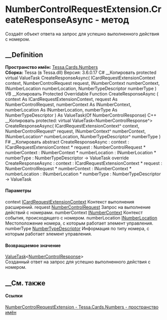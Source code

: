 # NumberControlRequestExtension.CreateResponseAsync - метод
Создаёт объект ответа на запрос для успешно выполненного действия с номером.
##  __Definition
 **Пространство имён:** [Tessa.Cards.Numbers](N_Tessa_Cards_Numbers.htm)  
 **Сборка:** Tessa (в Tessa.dll) Версия: 3.6.0.17
C# __Копировать
     protected virtual ValueTask<NumberControlResponse> CreateResponseAsync(
    	ICardRequestExtensionContext context,
    	NumberControlRequest request,
    	INumberContext numberContext,
    	INumberLocation numberLocation,
    	NumberTypeDescriptor numberType
    )
VB __Копировать
     Protected Overridable Function CreateResponseAsync ( 
    	context As ICardRequestExtensionContext,
    	request As NumberControlRequest,
    	numberContext As INumberContext,
    	numberLocation As INumberLocation,
    	numberType As NumberTypeDescriptor
    ) As ValueTask(Of NumberControlResponse)
C++ __Копировать
     protected:
    virtual ValueTask<NumberControlResponse^> CreateResponseAsync(
    	ICardRequestExtensionContext^ context, 
    	NumberControlRequest^ request, 
    	INumberContext^ numberContext, 
    	INumberLocation^ numberLocation, 
    	NumberTypeDescriptor^ numberType
    )
F# __Копировать
     abstract CreateResponseAsync : 
            context : ICardRequestExtensionContext * 
            request : NumberControlRequest * 
            numberContext : INumberContext * 
            numberLocation : INumberLocation * 
            numberType : NumberTypeDescriptor -> ValueTask<NumberControlResponse> 
    override CreateResponseAsync : 
            context : ICardRequestExtensionContext * 
            request : NumberControlRequest * 
            numberContext : INumberContext * 
            numberLocation : INumberLocation * 
            numberType : NumberTypeDescriptor -> ValueTask<NumberControlResponse> 
#### Параметры
context
[ICardRequestExtensionContext](T_Tessa_Cards_Extensions_ICardRequestExtensionContext.htm)
    Контекст выполнения расширений.
request [NumberControlRequest](T_Tessa_Cards_Numbers_NumberControlRequest.htm)
    Запрос на выполнение действий с номерами.
numberContext [INumberContext](T_Tessa_Cards_Numbers_INumberContext.htm)
    Контекст события, происходящего с номером.
numberLocation [INumberLocation](T_Tessa_Cards_Numbers_INumberLocation.htm)
    Местоположение номера, с которым работает элемент управления.
numberType
[NumberTypeDescriptor](T_Tessa_Cards_Numbers_NumberTypeDescriptor.htm)
    Информация по типу номера, с которым работает элемент управления.
#### Возвращаемое значение
[ValueTask](https://learn.microsoft.com/dotnet/api/system.threading.tasks.valuetask-1)<[NumberControlResponse](T_Tessa_Cards_Numbers_NumberControlResponse.htm)>  
Созданный ответ на запрос для успешно выполненного действия с номером.
##  __См. также
#### Ссылки
[NumberControlRequestExtension -
](T_Tessa_Cards_Numbers_NumberControlRequestExtension.htm)
[Tessa.Cards.Numbers - пространство имён](N_Tessa_Cards_Numbers.htm)
